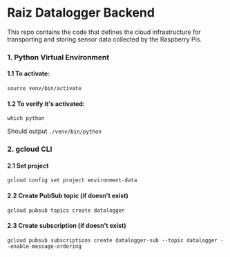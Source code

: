 # Raiz Datalogger Backend
This repo contains the code that defines the cloud infrastructure for transporting and storing sensor data collected by the Raspberry Pis.

### 1. Python Virtual Environment

#### 1.1 To activate:

```
source venv/bin/activate
```

#### 1.2 To verify it's activated:

```
which python
```

Should output `./venv/bin/python`

### 2. gcloud CLI

#### 2.1 Set project

```
gcloud config set project environment-data
```

#### 2.2 Create PubSub topic (if doesn't exist)

```
gcloud pubsub topics create datalogger
```

#### 2.3 Create subscription (if doesn't exist)

```
gcloud pubsub subscriptions create datalogger-sub --topic datalogger --enable-message-ordering
```
